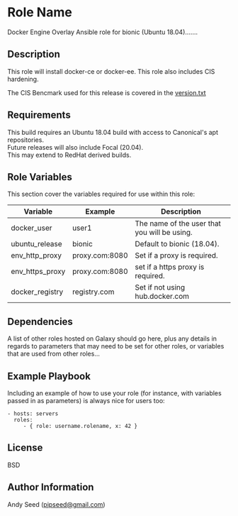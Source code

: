 
Role Name
=========

Docker Engine Overlay Ansible role for bionic (Ubuntu 18.04).......

Description
-----------
This role will install docker-ce or docker-ee. This role also includes CIS hardening. 

The CIS Bencmark used for this release is covered in the [version.txt](version.txt)


Requirements
------------

This build requires an Ubuntu 18.04 build with access to Canonical's apt repositories.  
Future releases will also include Focal (20.04).  
This may extend to RedHat derived builds.   

Role Variables
--------------

This section cover the variables required for use within this role:

| Variable | Example | Description |
| -------- | ------- | ----------- |
| docker_user | user1 | The name of the user that you will be using. |  
| ubuntu_release | bionic | Default to bionic (18.04). |
| env_http_proxy | proxy.com:8080  | Set if a proxy is required. |
| env_https_proxy | proxy.com:8080 | set if a https proxy is required. |
| docker_registry | registry.com | Set if not using hub.docker.com |

Dependencies
------------

A list of other roles hosted on Galaxy should go here, plus any details in regards to parameters that may need to be set for other roles, or variables that are used from other roles...

Example Playbook
----------------

Including an example of how to use your role (for instance, with variables passed in as parameters) is always nice for users too:

    - hosts: servers
      roles:
         - { role: username.rolename, x: 42 }

License
-------

BSD

Author Information
------------------

Andy Seed (pipseed@gmail.com)
